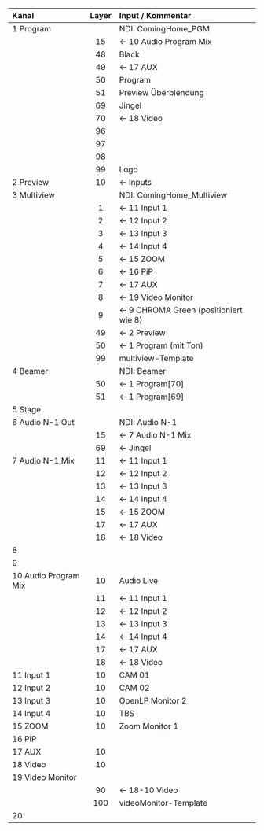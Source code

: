 | Kanal | Layer | Input / Kommentar |
|:---|:---:|:---|
| 1 Program |  | NDI: ComingHome_PGM |
|  | 15 | <- 10 Audio Program Mix |
|  | 48 | Black |
|  | 49 | <- 17 AUX |
|  | 50 | Program |
|  | 51 | Preview Überblendung |
|  | 69 | Jingel |
|  | 70 | <- 18 Video |
|  | 96 |  |
|  | 97 |  |
|  | 98 |  |
|  | 99 | Logo |
| 2 Preview | 10 | <- Inputs |
| 3 Multiview |  | NDI: ComingHome_Multiview |
|  | 1 | <- 11 Input 1 |
|  | 2 | <- 12 Input 2 |
|  | 3 | <- 13 Input 3 |
|  | 4 | <- 14 Input 4 |
|  | 5 | <- 15 ZOOM |
|  | 6 | <- 16 PiP |
|  | 7 | <- 17 AUX |
|  | 8 | <- 19 Video Monitor |
|  | 9 | <- 9 CHROMA Green (positioniert wie 8) |
|  | 49 | <- 2 Preview |
|  | 50 | <- 1 Program (mit Ton) |
|  | 99 | multiview-Template |
| 4 Beamer |  | NDI: Beamer |
|  | 50 | <- 1 Program[70] |
|  | 51 | <- 1 Program[69] |
| 5 Stage |  |  |
| 6 Audio N-1 Out|  | NDI: Audio N-1 |
| | 15 | <- 7 Audio N-1 Mix |
| | 69 | <- Jingel |
| 7 Audio N-1 Mix| 11 | <- 11 Input 1 |
|  | 12 | <- 12 Input 2 |
|  | 13 | <- 13 Input 3 |
|  | 14 | <- 14 Input 4 |
|  | 15 | <- 15 ZOOM |
|  | 17 | <- 17 AUX |
|  | 18 | <- 18 Video |
| 8 |  |  |
| 9 |  |  |
| 10 Audio Program Mix | 10 | Audio Live |
|  | 11 | <- 11 Input 1 |
|  | 12 | <- 12 Input 2 |
|  | 13 | <- 13 Input 3 |
|  | 14 | <- 14 Input 4 |
|  | 17 | <- 17 AUX |
|  | 18 | <- 18 Video |
| 11 Input 1 | 10 | CAM 01 |
| 12 Input 2 | 10 | CAM 02 |
| 13 Input 3 | 10 | OpenLP Monitor 2 |
| 14 Input 4 | 10 | TBS |
| 15 ZOOM | 10 | Zoom Monitor 1 |
| 16 PiP |  |  |
| 17 AUX | 10 |  |
| 18 Video | 10 |  |
| 19 Video Monitor |  |  |
|  | 90 | <- 18-10 Video |
|  | 100 | videoMonitor-Template |
| 20 |  |  |  |
